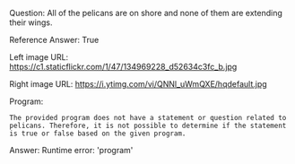 Question: All of the pelicans are on shore and none of them are extending their wings.

Reference Answer: True

Left image URL: https://c1.staticflickr.com/1/47/134969228_d52634c3fc_b.jpg

Right image URL: https://i.ytimg.com/vi/QNNl_uWmQXE/hqdefault.jpg

Program:

```
The provided program does not have a statement or question related to pelicans. Therefore, it is not possible to determine if the statement is true or false based on the given program.
```
Answer: Runtime error: 'program'

